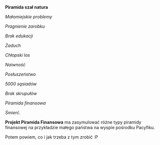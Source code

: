 **Piramida szał natura**

*Małomiejskie problemy*

*Pragnienie zarobku*

*Brak edukacji*

*Zaduch*

*Chłopski los*

*Naiwność*

*Posłuszeństwo*

*5000 sąsiadów*

*Brak skrupułów*

*Piramida finansowa*

*Śmierć.*


**Projekt Piramida Finansowa**
ma zasymulować różne typy piramidy finansowej na przykładzie małego państwa na wyspie pośrodku Pacyfiku.

Potem powiem, co i jak trzeba z tym zrobić :P
